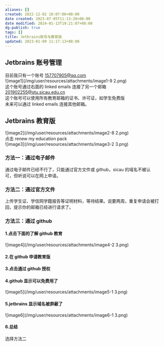 ```yaml
---
aliases: []
created: 2022-12-02 10:07:06+08:00
date created: 2023-07-05T11:13:20+08:00
date modified: 2024-01-13T19:21:07+08:00
dg-publish: true
tags: []
title: Jetbrains账号与教育版
updated: 2023-01-09 11:17:13+08:00
---
```


## Jetbrains 账号管理
目前我只有一个账号 157707905@qq.com  
![image1](/img/user/resources/attachments/image1-9 2.png)  
这个账号通过右面的 linked emails 连接了另一个邮箱 201902255@stu.sicau.edu.cn  
这个账号可以使用所有教育邮箱的证书、许可证，如学生免费版  
未来可以通过 linked emails 连接其他邮箱。
## Jetbrains 教育版
![image2](/img/user/resources/attachments/image2-8 2.png)  
点击 renew my education pack  
![image3](/img/user/resources/attachments/image3-2 3.png)
### 方法一：通过电子邮件
通过电子邮件已经不行了，只能通过官方文件或 github，sicau 的域名不被认可，但听说可以在网上申请。
### 方法二：通过官方文件
上传学生证、学信网学籍报告等证明材料，等待结果。说要两周，重复申请会被打回，提示你的邮箱已经进行请求了。
### 方法三：通过 github
#### 1.点击下面的了解 github 教育
![image4](/img/user/resources/attachments/image4-2 3.png)
#### 2.在 github 申请教育版
#### 3.点击通过 github 授权
#### 4.github 显示可以免费用了
![image5](/img/user/resources/attachments/image5-1 3.png)
#### 5.jetbrains 显示域名被屏蔽了
![image6](/img/user/resources/attachments/image6-1 3.png)
#### 6.总结
选择方法二